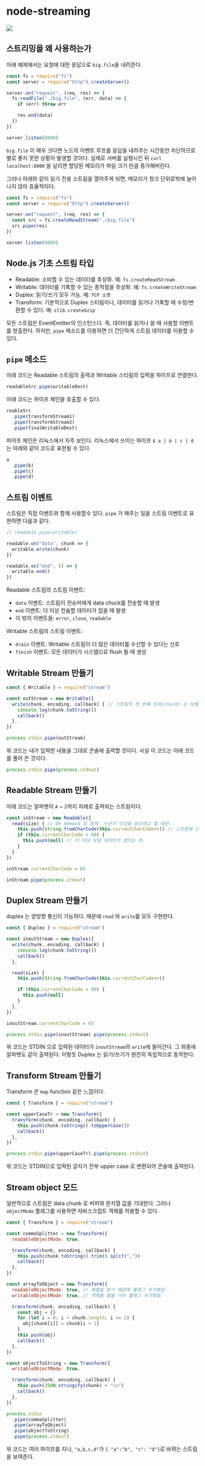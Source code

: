 # node-streaming

![](https://miro.medium.com/max/2560/0*_SqeFlB5GKD861m9)

## 스트리밍을 왜 사용하는가

아래 예제에서는 요청에 대한 응답으로 `big.file`을 내려준다.

```javascript
const fs = require("fs")
const server = require("http").createServer()

server.on("request", (req, res) => {
  fs.readFile("./big.file", (err, data) => {
    if (err) throw err

    res.end(data)
  })
})

server.listen(8000)
```

`big.file` 이 매우 크다면 노드의 이벤트 루프를 응답을 내려주는 시간동안 차단하므로 별로 좋지 못한 상황이 발생할 것이다.
실제로 서버를 실행시킨 뒤 `curl localhost:8000` 을 날리면 할당된 메모리가 파일 크기 만큼 증가해버린다.

그러나 아래와 같이 읽기 전용 스트림을 열어주게 되면, 메모리가 청크 단위로밖에 늘어나지 않아 효율적이다.

```javascript
const fs = require("fs")
const server = require("http").createServer()

server.on("request", (req, res) => {
  const src = fs.createReadStream("./big.file")
  src.pipe(res)
})

server.listen(8000)
```

## Node.js 기초 스트림 타입

* Readable: 소비할 수 있는 데이터를 추상화. 예: `fs.createReadStream`
* Writable: 데이터를 기록할 수 있는 종착점을 추상화. 예: `fs.createWriteStream`
* Duplex: 읽기/쓰기 모두 가능. 예: `TCP 소켓`
* Transform: 기본적으로 Duplex 스티림이나, 데이터를 읽거나 기록할 때 수정/변환할 수 있다. 예: `zlib.createGzip`

모든 스트림은 EventEmitter의 인스턴스다. 즉, 데이터를 읽거나 쓸 때 사용할 이벤트를 방출한다.
하지만, `pipe` 메소드를 이용하면 더 간단하게 스트림 데이터를 이용할 수 있다.

## `pipe` 메소드

아래 코드는 Readable 스트림의 출력과 Writable 스티림의 입력을 파이프로 연결한다.

```javascript
readableSrc.pipe(writableDest)
```

아래 코드는 파이프 체인을 호출할 수 있다.

```javascript
reableSrc
  .pipe(transformStream1)
  .pipe(transformStream2)
  .pipe(finalWritableDest)
```

파이프 체인은 리눅스에서 자주 보인다. 리눅스에서 쓰이는 파이프 `$ a | b | c | d` 는 아래와 같이 코드로 표현될 수 있다.

```javascript
a
  .pipe(b)
  .pipe(c)
  .pipe(d)
```

## 스트림 이벤트

스트림은 직접 이벤트와 함께 사용할수 있다. `pipe` 가 해주는 일을 스트림 이벤트로 표현하면 다음과 같다.

```javascript
// readable.pipe(writable)

readable.on("data", chunk => {
  writable.write(chunk)
})

readable.on("end", () => {
  writable.end()
})
```

Readable 스트림의 스트림 이벤트:

* `data` 이벤트: 스트림이 컨슈머에게 data chuck를 전송할 때 발생
* `end` 이벤트: 더 이상 컨슘할 데이터가 없을 때 발생
* 이 밖의 이벤트들: `error`, `close`, `readable`

Writable 스트림의 스트림 이벤트:

* `drain` 이벤트: Writable 스트림이 더 많은 데이터를 수신할 수 있다는 신호
* `finish` 이벤트: 모든 데이터가 시스템으로 flush 될 때 생성

## Writable Stream 만들기

```javascript
const { Writable } = require("stream")

const outStream = new Writable({
  write(chunk, encoding, callback) { // 스트림의 첫 번째 인자(chuck) 는 보통 버퍼.
    console.log(chunk.toString())
    callback()
  },
})

process.stdin.pipe(outStream)
```

위 코드는 내가 입력한 내용을 그대로 콘솔에 출력할 것이다. 사실 이 코드는 아래 코드를 풀어 쓴 것이다.

```javascript
process.stdin.pipe(process.stdout)
```

## Readable Stream 만들기

아래 코드는 알파벳이 `A` ~ `Z`까지 차례로 출력되는 스트림이다.

```javascript
const inStream = new Readable({
  read(size) { // On demand 로 동작: 누군가 이것을 읽으려고 할 때만.
    this.push(String.fromCharCode(this.currentCharCode++)) // 스트림에 내보낸다.
    if (this.currentCharCode > 90) {
      this.push(null) // 더 이상 보낼 데이터가 없다는 뜻.
    }
  }
})

inStream.currentCharCode = 65

inStream.pipe(process.stdout)
```

## Duplex Stream 만들기

duplex 는 양방향 통신이 가능하다. 때문에 `read` 와 `write`를 모두 구현한다.

```javascript
const { Duplex } = require("stream")

const inoutStream = new Duplex({
  write(chunk, encoding, callback) {
    console.log(chunk.toString())
    callback()
  },

  read(size) {
    this.push(String.fromCharCode(this.currentCharCode++))

    if (this.currentCharCode > 90) {
      this.push(null)
    }
  },
})

inoutStream.currentCharCode = 65

process.stdin.pipe(inoutStream).pipe(process.stdout)
```

위 코드는 STDIN 으로 입력된 데이터가 `inoutStream`의 `write`에 들어간다. 그 와중에 알파벳도 같이 출력된다.
이렇듯 Duplex 는 읽기/쓰기가 완전히 독립적으로 동작한다.

## Transform Stream 만들기

Transform 은 `map` function 같은 느낌이다.

```javascript
const { Transform } = require("stream")

const upperCaseTr = new Transform({
  transform(chunk, encoding, callback) {
    this.push(chunk.toString().toUpperCase())
    callback()
  },
})

process.stdin.pipe(upperCaseTr).pipe(process.stdout)
```

위 코드는 STDIN으로 입력된 글자가 전부 upper case 로 변환되어 콘솔에 출력된다.

## Stream object 모드

일반적으로 스트림은 data chunk 로 버퍼와 문자열 값을 기대한다. 그러나 `objectMode` 플래그를 사용하면 자바스크립트 객체를 허용할 수 있다.

```javascript
const { Transform } = require("stream")

const commaSplitter = new Transform({
  readableObjectMode: true,

  transform(chunk, encoding, callback) {
    this.push(chunk.toString().trim().split(","))
    callback()
  },
})

const arrayToObject = new Transform({
  readableObjectMode: true, // 배열을 받기 때문에 플래그 추가했음.
  writableObjectMode: true, // 객체를 뱉을 거라 플래그 추가했음.

  transform(chunk, encoding, callback) {
    const obj = {}
    for (let i = 0; i < chunk.length; i += 2) {
      obj[chunk[i]] = chunk[i + 1]
    }
    this.push(obj)
    callback()
  },
})

const objectToString = new Transform({
  writableObjectMode: true,

  transform(chunk, encoding, callback) {
    this.push(JSON.stringify(chunk) + "\n")
    callback()
  },
})

process.stdin
  .pipe(commaSplitter)
  .pipe(arrayToObject)
  .pipe(objectToString)
  .pipe(process.stdout)
```

위 코드는 여러 파이프를 지나, `"a,b,c,d"`가 `{ "a":"b", "c": "d"}`로 바뀌는 스트림을 보여준다.
